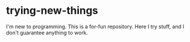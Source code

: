 # trying-new-things
I'm new to programming. This is a for-fun repository. Here I try stuff, and I don't guarantee anything to work.
